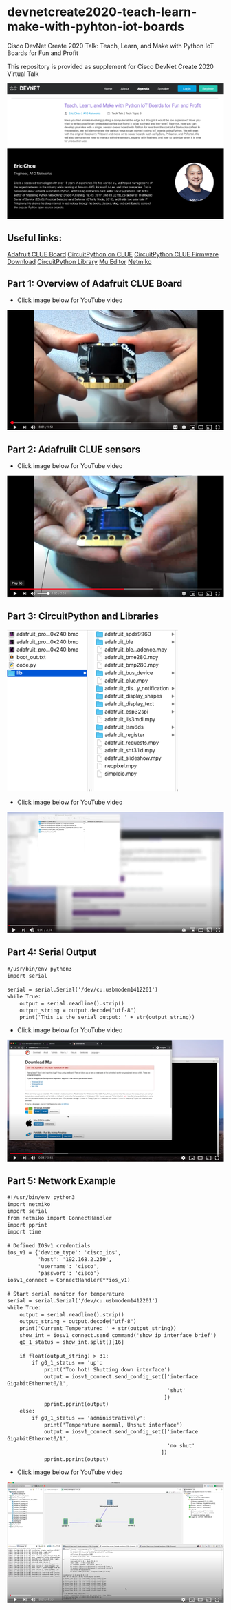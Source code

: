 # devnetcreate2020-teach-learn-make-with-pyhton-iot-boards
Cisco DevNet Create 2020 Talk: Teach, Learn, and Make with Python IoT Boards for Fun and Profit

This repository is provided as supplement for Cisco DevNet Create 2020 Virtual Talk

![Cisco DevNet Create 2020 1](/images/devnetcreate2020_1.png)
![Cisco DevNet Create 2020 2](/images/devnetcreate2020_2.png)


## Useful links: 

[Adafruit CLUE Board](https://learn.adafruit.com/adafruit-clue/overview)
[CircuitPython on CLUE](https://learn.adafruit.com/adafruit-clue/circuitpython)
[CircuitPython CLUE Firmware Download](https://circuitpython.org/board/clue_nrf52840_express/)
[CircuitPython Library](https://circuitpython.org/libraries)
[Mu Editor](https://codewith.mu/)
[Netmiko](https://pypi.org/project/netmiko/)

## Part 1: Overview of Adafruit CLUE Board

- Click image below for YouTube video

[![DevNet Create 2020 Part 1](/images/video_part1.png)](https://youtu.be/8rDgbaXD9-c)

## Part 2: Adafruiit CLUE sensors

- Click image below for YouTube video

[![DevNet Create 2020 Part 2](/images/video_part2.png)](https://youtu.be/IPlhbTFaFfE)

## Part 3: CircuitPython and Libraries

![Circuit Python Libraries](/images/CircuitPython_libraries.png)

- Click image below for YouTube video

[![DevNet Create 2020 Part 3](/images/video_part3.png)](https://youtu.be/EfLhfftXfZs)

## Part 4: Serial Output

```
#/usr/bin/env python3
import serial

serial = serial.Serial('/dev/cu.usbmodem1412201')
while True: 
    output = serial.readline().strip()
    output_string = output.decode("utf-8") 
    print('This is the serial output: ' + str(output_string))
```

- Click image below for YouTube video

[![DevNet Create 2020 Part 4](/images/video_part4.png)](https://youtu.be/ZN0ldc6aP1o)

## Part 5: Network Example

```
#!/usr/bin/env python3
import netmiko
import serial
from netmiko import ConnectHandler
import pprint
import time

# Defined IOSv1 credentials
ios_v1 = {'device_type': 'cisco_ios',
          'host': '192.168.2.250',
          'username': 'cisco',
          'password': 'cisco'}
iosv1_connect = ConnectHandler(**ios_v1)

# Start serial monitor for temperature
serial = serial.Serial('/dev/cu.usbmodem1412201')
while True:
    output = serial.readline().strip()
    output_string = output.decode("utf-8")
    print('Current Temperature: ' + str(output_string))
    show_int = iosv1_connect.send_command('show ip interface brief')
    g0_1_status = show_int.split()[16]

    if float(output_string) > 31:
        if g0_1_status == 'up':
            print('Too hot! Shutting down interface')
            output = iosv1_connect.send_config_set(['interface GigabitEthernet0/1',
                                                    'shut'
                                                   ])
            pprint.pprint(output)
    else:
        if g0_1_status == 'administratively':
            print('Temperature normal, Unshut interface')
            output = iosv1_connect.send_config_set(['interface GigabitEthernet0/1',
                                                    'no shut'
                                                  ])
            pprint.pprint(output)
```

- Click image below for YouTube video

[![DevNet Create 2020 Part 5](/images/video_part5.png)](https://youtu.be/tA_CBOEB8Ek)






